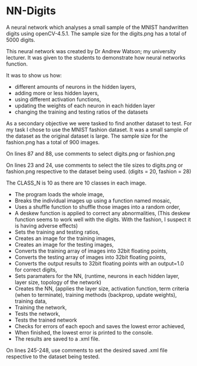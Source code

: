# NN-Digits
A neural network which analyses a small sample of the MNIST handwritten digits using openCV-4.5.1. The sample size for the digits.png has a total of 5000 digits.

This neural network was created by Dr Andrew Watson; my university lecturer. It was given to the students to demonstrate how neural networks function. 

It was to show us how:
- different amounts of neurons in the hidden layers,
- adding more or less hidden layers,
- using different activation functions,
- updating the weights of each neuron in each hidden layer
- changing the training and testing ratios of the datasets

As a secondary objective we were tasked to find another dataset to test. For my task I chose to use the MNIST fashion dataset. It was a small sample of the dataset as the original dataset is large. The sample size for the fashion.png has a total of 900 images.

On lines 87 and 88, use comments to select digits.png or fashion.png

On lines 23 and 24, use comments to select the tile sizes to digits.png or fashion.png respective to the dataset being used. (digits = 20, fashion = 28)

The CLASS_N is 10 as there are 10 classes in each image.

- The program loads the whole image,
- Breaks the individual images up using a function named mosaic,
- Uses a shuffle function to shuffle those images into a random order,
- A deskew function is applied to correct any abnormalities, (This deskew function seems to work well with the digits. With the fashion, I suspect it is having adverse effects)
- Sets the training and testing ratios,
- Creates an image for the training images,
- Creates an image for the testing images,
- Converts the training array of images into 32bit floating points,
- Converts the testing array of images into 32bit floating points,
- Converts the output results to 32bit floating points with an output=1.0 for correct digits,
- Sets paramaters for the NN, (runtime, neurons in each hidden layer, layer size, topology of the network)
- Creates the NN, (applies the layer size, activation function, term criteria (when to terminate), training methods (backprop, update weights), training data,
- Training the network,
- Tests the network,
- Tests the trained network
- Checks for errors of each epoch and saves the lowest error achieved,
- When finished, the lowest error is printed to the console.
- The results are saved to a .xml file.

On lines 245-248, use comments to set the desired saved .xml file respective to the dataset being tested.
